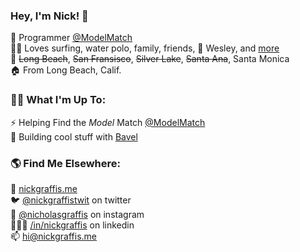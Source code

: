 
### Hey, I'm Nick! 👋
🤖 Programmer [@ModelMatch](https://github.com/modelmatch)<br>
🏄‍♂️ Loves surfing, water polo, family, friends, 🐶 Wesley, and [more](https://nickgraffis.me)<br>
📍 ~~Long Beach~~, ~~San Fransisco~~, ~~Silver Lake~~, ~~Santa Ana~~, Santa Monica <br>
🏠 From Long Beach, Calif. <br>

### 👨‍💻 What I'm Up To:
⚡️ Helping Find the _Model_ Match [@ModelMatch](https://github.com/modelmatch)<br>
🤡 Building cool stuff with [Bavel](https://github.com/https-github-com-steversonTong)<br>

### 🌎 Find Me Elsewhere:
🚀 [nickgraffis.me](https://nickgraffis.me)<br>
🐦 [@nickgraffistwit](https://twitter.com/nickgraffistwit) on twitter<br>
📸 [@nicholasgraffis](https://www.instagram.com/nicholasgraffis/) on instagram<br>
👨🏻‍💼 [/in/nickgraffis](https://www.linkedin.com/in/nickgraffis/) on linkedin<br>
📫 [hi@nickgraffis.me](mailto:hi@nickgraffis.me)
<!--
**nickgraffis/nickgraffis** is a ✨ _special_ ✨ repository because its `README.md` (this file) appears on your GitHub profile.

Here are some ideas to get you started:

- 🔭 I’m currently working on ...
- 🌱 I’m currently learning ...
- 👯 I’m looking to collaborate on ...
- 🤔 I’m looking for help with ...
- 💬 Ask me about ...
- 📫 How to reach me: ...
- 😄 Pronouns: ...
- ⚡ Fun fact: ...
-->

